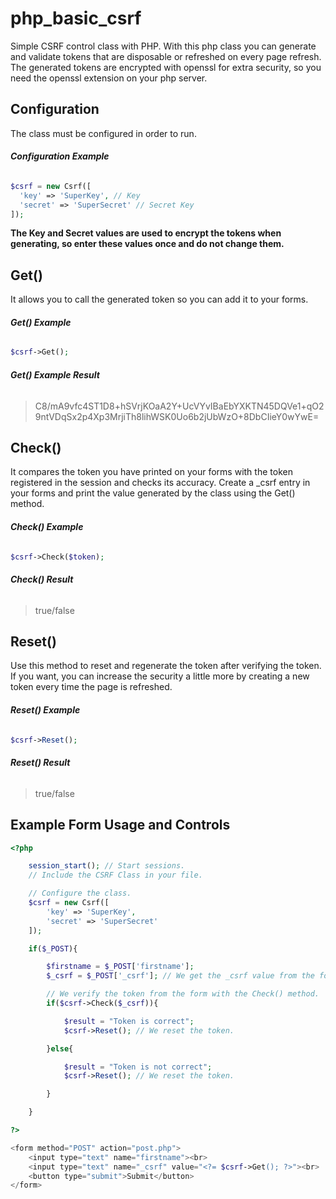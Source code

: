 # php_basic_csrf
Simple CSRF control class with PHP. With this php class you can generate and validate tokens that are disposable or refreshed on every page refresh. The generated tokens are encrypted with openssl for extra security, so you need the openssl extension on your php server.

## **Configuration**
The class must be configured in order to run.

###### **Configuration Example**
```php
$csrf = new Csrf([
  'key' => 'SuperKey', // Key
  'secret' => 'SuperSecret' // Secret Key
]);
```
**The Key and Secret values are used to encrypt the tokens when generating, so enter these values once and do not change them.**

## **Get()**
It allows you to call the generated token so you can add it to your forms.

###### **Get() Example**
```php
$csrf->Get();
```

###### **Get() Example Result**
> C8/mA9vfc4ST1D8+hSVrjKOaA2Y+UcVYvIBaEbYXKTN45DQVe1+qO29ntVDqSx2p4Xp3MrjiTh8lihWSK0Uo6b2jUbWzO+8DbCIieY0wYwE=

## **Check()**
It compares the token you have printed on your forms with the token registered in the session and checks its accuracy. Create a _csrf entry in your forms and print the value generated by the class using the Get() method.

###### **Check() Example**
```php
$csrf->Check($token);
```

###### **Check() Result**
> true/false

## **Reset()**
Use this method to reset and regenerate the token after verifying the token. If you want, you can increase the security a little more by creating a new token every time the page is refreshed.

###### **Reset() Example**
```php
$csrf->Reset();
```

###### **Reset() Result**
> true/false

## **Example Form Usage and Controls**
```php
<?php

    session_start(); // Start sessions.
    // Include the CSRF Class in your file.

    // Configure the class.
    $csrf = new Csrf([
        'key' => 'SuperKey',
        'secret' => 'SuperSecret'
    ]);

    if($_POST){

        $firstname = $_POST['firstname'];
        $_csrf = $_POST['_csrf']; // We get the _csrf value from the form.

        // We verify the token from the form with the Check() method.
        if($csrf->Check($_csrf)){ 

            $result = "Token is correct";
            $csrf->Reset(); // We reset the token.

        }else{

            $result = "Token is not correct";
            $csrf->Reset(); // We reset the token.

        }

    }

?>

<form method="POST" action="post.php">
    <input type="text" name="firstname"><br>
    <input type="text" name="_csrf" value="<?= $csrf->Get(); ?>"><br>
    <button type="submit">Submit</button>
</form>
```
